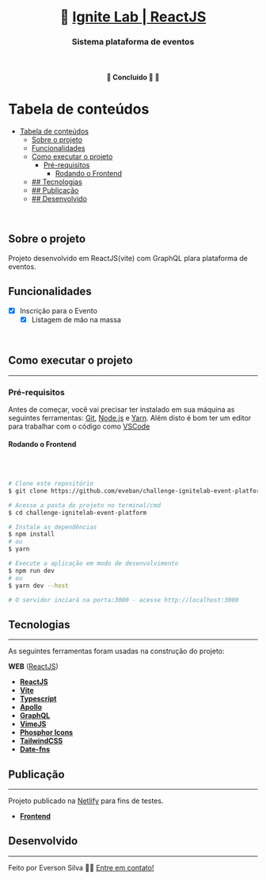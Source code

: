<h1 align="center">
     🚀 <a href="#" alt="site do ecoleta"> Ignite Lab | ReactJS  </a>
</h1>

<h3 align="center">
    Sistema plataforma de eventos
</h3>
</br>
<h4 align="center">
	🚧   Concluído 🚀 🚧
</h4>

# Tabela de conteúdos

<!--ts-->

- [Tabela de conteúdos](#tabela-de-conteúdos)
  - [Sobre o projeto](#sobre-o-projeto)
  - [Funcionalidades](#funcionalidades)
  - [Como executar o projeto](#como-executar-o-projeto)
    - [Pré-requisitos](#pré-requisitos)
      - [Rodando o Frontend](#rodando-o-frontend)
  - [## Tecnologias](#-tecnologias)
  - [## Publicação](#-publicação)
  - [## Desenvolvido](#-desenvolvido)
<!--te-->
<br />

## Sobre o projeto

Projeto desenvolvido em ReactJS(vite) com GraphQL plara plataforma de eventos.
<br />

## Funcionalidades
- [x] Inscrição para o Evento
  - [x] Listagem de mão na massa
  <!-- - [x] Ordenação por colunas
  - [x] Busca por nome -->

<br />


## Como executar o projeto

---
### Pré-requisitos

Antes de começar, você vai precisar ter instalado em sua máquina as seguintes ferramentas:
[Git](https://git-scm.com), [Node.js](https://nodejs.org/en/) e [Yarn](https://yarnpkg.com/).
Além disto é bom ter um editor para trabalhar com o código como [VSCode](https://code.visualstudio.com/)
</br>
#### Rodando o Frontend
</br>

```bash

# Clone este repositório
$ git clone https://github.com/eveban/challenge-ignitelab-event-platform.git

# Acesse a pasta do projeto no terminal/cmd
$ cd challenge-ignitelab-event-platform

# Instale as dependências
$ npm install
# ou
$ yarn

# Execute a aplicação em modo de desenvolvimento
$ npm run dev
# ou
$ yarn dev --host

# O servidor inciará na porta:3000 - acesse http://localhost:3000

```

## Tecnologias
---

As seguintes ferramentas foram usadas na construção do projeto:

**WEB** ([ReactJS](https://pt-br.reactjs.org/))

- **[ReactJS](https://pt-br.reactjs.org/)**
- **[Vite](https://vitejs.dev/)**
- **[Typescript](https://www.typescriptlang.org/)**
- **[Apollo](https://www.apollographql.com/)**
- **[GraphQL](https://graphql.org/)**
- **[VimeJS](https://vimejs.com/)**
- **[Phosphor Icons](https://phosphoricons.com/)**
- **[TailwindCSS](https://tailwindcss.com/)**
- **[Date-fns](https://date-fns.org/)**


## Publicação
---
Projeto publicado na [Netlify](https://www.netlify.com/) para fins de testes.

- **[Frontend](https://challengefullstack.netlify.app)**


## Desenvolvido
---

Feito por Everson Silva 👋🏽 [Entre em contato!](https://www.linkedin.com/in/everson-silva-77bb1513/)
